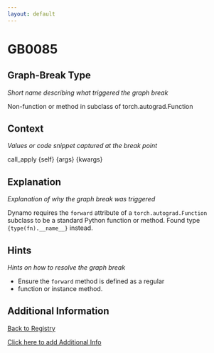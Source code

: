 ```yaml
---
layout: default
---
```

# GB0085

## Graph-Break Type
*Short name describing what triggered the graph break*

Non-function or method in subclass of torch.autograd.Function

## Context
*Values or code snippet captured at the break point*

call_apply {self} {args} {kwargs}

## Explanation
*Explanation of why the graph break was triggered*

Dynamo requires the `forward` attribute of a `torch.autograd.Function` subclass to be a standard Python function or method. Found type `{type(fn).__name__}` instead.

## Hints
*Hints on how to resolve the graph break*

- Ensure the `forward` method is defined as a regular 
- function or instance method.


## Additional Information

<!-- ADDITIONAL INFORMATION START - Add custom information below this line -->

<!-- ADDITIONAL INFORMATION END -->

[Back to Registry](../index.html)

[Click here to add Additional Info](https://github.com/pytorch-labs/compile-graph-break-site/edit/main/docs/gb/gb0085.md)
